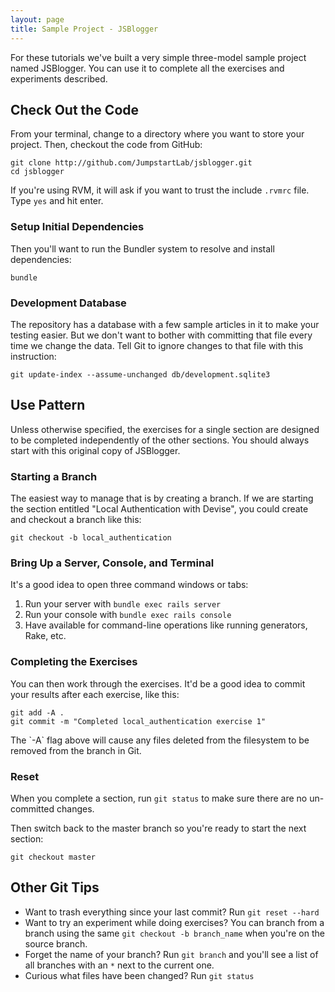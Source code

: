 ```yaml
---
layout: page
title: Sample Project - JSBlogger
---
```


For these tutorials we've built a very simple three-model sample project named JSBlogger. You can use it to complete all the exercises and experiments described.

## Check Out the Code

From your terminal, change to a directory where you want to store your project. Then, checkout the code from GitHub:

```
git clone http://github.com/JumpstartLab/jsblogger.git
cd jsblogger
```

<div class="note">
  <p>If you're using RVM, it will ask if you want to trust the include <code>.rvmrc</code> file. Type <code>yes</code> and hit enter.</p>
</div>

### Setup Initial Dependencies

Then you'll want to run the Bundler system to resolve and install dependencies:

```
bundle
```

### Development Database

The repository has a database with a few sample articles in it to make your testing easier. But we don't want to bother with committing that file every time we change the data. Tell Git to ignore changes to that file with this instruction:

```
git update-index --assume-unchanged db/development.sqlite3
```

## Use Pattern

Unless otherwise specified, the exercises for a single section are designed to be completed independently of the other sections. You should always start with this original copy of JSBlogger.

### Starting a Branch

The easiest way to manage that is by creating a branch. If we are starting the section entitled "Local Authentication with Devise", you could create and checkout a branch like this:

```
git checkout -b local_authentication
```

### Bring Up a Server, Console, and Terminal

It's a good idea to open three command windows or tabs:

1. Run your server with `bundle exec rails server`
2. Run your console with `bundle exec rails console`
3. Have available for command-line operations like running generators, Rake, etc.

### Completing the Exercises

You can then work through the exercises. It'd be a good idea to commit your results after each exercise, like this:

```
git add -A .
git commit -m "Completed local_authentication exercise 1"
```

<div class="note">
<p>The `-A` flag above will cause any files deleted from the filesystem to be removed from the branch in Git.</p>
</div>

### Reset

When you complete a section, run `git status` to make sure there are no un-committed changes. 

Then switch back to the master branch so you're ready to start the next section:

```
git checkout master
```

## Other Git Tips

* Want to trash everything since your last commit? Run `git reset --hard`
* Want to try an experiment while doing exercises? You can branch from a branch using the same `git checkout -b branch_name` when you're on the source branch.
* Forget the name of your branch? Run `git branch` and you'll see a list of all branches with an `*` next to the current one.
* Curious what files have been changed? Run `git status`
